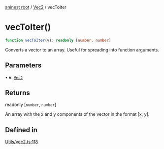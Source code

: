 [aninest root](../../index.md) / [Vec2](../index.md) / vecToIter

# vecToIter()

```ts
function vecToIter(v): readonly [number, number]
```

Converts a vector to an array.
Useful for spreading into function arguments.

## Parameters

• **v**: [`Vec2`](../type-aliases/Vec2.md)

## Returns

readonly [`number`, `number`]

An array with the x and y components of the vector in the format [x, y].

## Defined in

[Utils/vec2.ts:118](https://github.com/zphrs/aninest/blob/efdac3830228dc951d7e8e69ab0c7db89aa8723f/core/src/Utils/vec2.ts#L118)
